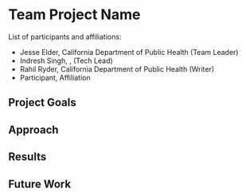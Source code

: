 # Team Project Name

List of participants and affiliations:
- Jesse Elder, California Department of Public Health (Team Leader)
- Indresh Singh,  , (Tech Lead)
- Rahil Ryder, California Department of Public Health (Writer)
- Participant, Affiliation

## Project Goals

## Approach

## Results

## Future Work
